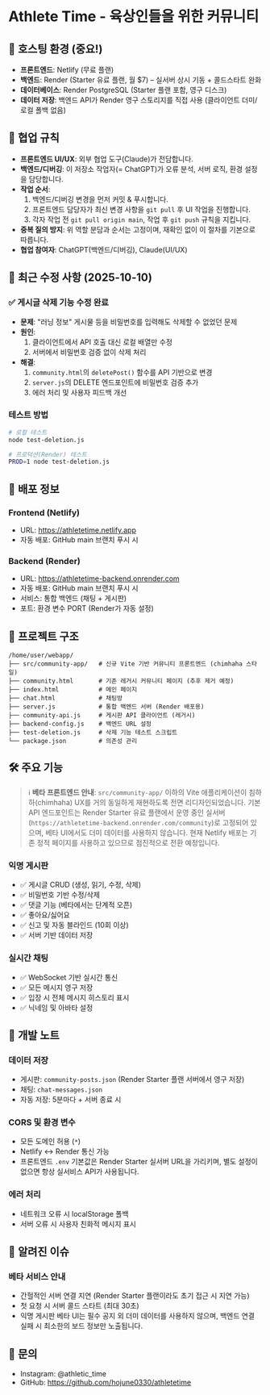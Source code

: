 # Athlete Time - 육상인들을 위한 커뮤니티

## 🎯 호스팅 환경 (중요!)
- **프론트엔드**: Netlify (무료 플랜)
- **백엔드**: Render (Starter 유료 플랜, 월 $7) – 실서버 상시 기동 + 콜드스타트 완화
- **데이터베이스**: Render PostgreSQL (Starter 플랜 포함, 영구 디스크)
- **데이터 저장**: 백엔드 API가 Render 영구 스토리지를 직접 사용 (클라이언트 더미/로컬 폴백 없음)

## 🤝 협업 규칙

- **프론트엔드 UI/UX**: 외부 협업 도구(Claude)가 전담합니다.
- **백엔드/디버깅**: 이 저장소 작업자(= ChatGPT)가 오류 분석, 서버 로직, 환경 설정을 담당합니다.
- **작업 순서**:
  1. 백엔드/디버깅 변경을 먼저 커밋 & 푸시합니다.
  2. 프론트엔드 담당자가 최신 변경 사항을 `git pull` 후 UI 작업을 진행합니다.
  3. 각자 작업 전 `git pull origin main`, 작업 후 `git push` 규칙을 지킵니다.
- **중복 질의 방지**: 위 역할 분담과 순서는 고정이며, 재확인 없이 이 절차를 기본으로 따릅니다.
- **협업 참여자**: ChatGPT(백엔드/디버깅), Claude(UI/UX)

## 🔧 최근 수정 사항 (2025-10-10)

### ✅ 게시글 삭제 기능 수정 완료
- **문제**: "러닝 정보" 게시물 등을 비밀번호를 입력해도 삭제할 수 없었던 문제
- **원인**: 
  1. 클라이언트에서 API 호출 대신 로컬 배열만 수정
  2. 서버에서 비밀번호 검증 없이 삭제 처리
- **해결**:
  1. `community.html`의 `deletePost()` 함수를 API 기반으로 변경
  2. `server.js`의 DELETE 엔드포인트에 비밀번호 검증 추가
  3. 에러 처리 및 사용자 피드백 개선

### 테스트 방법
```bash
# 로컬 테스트
node test-deletion.js

# 프로덕션(Render) 테스트
PROD=1 node test-deletion.js
```

## 🚀 배포 정보

### Frontend (Netlify)
- URL: https://athletetime.netlify.app
- 자동 배포: GitHub main 브랜치 푸시 시

### Backend (Render)
- URL: https://athletetime-backend.onrender.com
- 자동 배포: GitHub main 브랜치 푸시 시
- 서비스: 통합 백엔드 (채팅 + 게시판)
- 포트: 환경 변수 PORT (Render가 자동 설정)

## 📁 프로젝트 구조

```
/home/user/webapp/
├── src/community-app/   # 신규 Vite 기반 커뮤니티 프론트엔드 (chimhaha 스타일)
├── community.html       # 기존 레거시 커뮤니티 페이지 (추후 제거 예정)
├── index.html           # 메인 페이지
├── chat.html            # 채팅방
├── server.js            # 통합 백엔드 서버 (Render 배포용)
├── community-api.js     # 게시판 API 클라이언트 (레거시)
├── backend-config.js    # 백엔드 URL 설정
├── test-deletion.js     # 삭제 기능 테스트 스크립트
└── package.json         # 의존성 관리
```

## 🛠️ 주요 기능

> ℹ️ **베타 프론트엔드 안내**: `src/community-app/` 이하의 Vite 애플리케이션이 침하하(chimhaha) UX를 거의 동일하게 재현하도록 전면 리디자인되었습니다. 기본 API 엔드포인트는 Render Starter 유료 플랜에서 운영 중인 실서버(`https://athletetime-backend.onrender.com/community`)로 고정되어 있으며, 베타 UI에서도 더미 데이터를 사용하지 않습니다. 현재 Netlify 배포는 기존 정적 페이지를 사용하고 있으므로 점진적으로 전환 예정입니다.

### 익명 게시판
- ✅ 게시글 CRUD (생성, 읽기, 수정, 삭제)
- ✅ 비밀번호 기반 수정/삭제
- ✅ 댓글 기능 (베타에서는 단계적 오픈)
- ✅ 좋아요/싫어요
- ✅ 신고 및 자동 블라인드 (10회 이상)
- ✅ 서버 기반 데이터 저장

### 실시간 채팅
- ✅ WebSocket 기반 실시간 통신
- ✅ 모든 메시지 영구 저장
- ✅ 입장 시 전체 메시지 히스토리 표시
- ✅ 닉네임 및 아바타 설정

## 📝 개발 노트

### 데이터 저장
- 게시판: `community-posts.json` (Render Starter 플랜 서버에서 영구 저장)
- 채팅: `chat-messages.json`
- 자동 저장: 5분마다 + 서버 종료 시

### CORS 및 환경 변수
- 모든 도메인 허용 (`*`)
- Netlify ↔ Render 통신 가능
- 프론트엔드 `.env` 기본값은 Render Starter 실서버 URL을 가리키며, 별도 설정이 없으면 항상 실서비스 API가 사용됩니다.

### 에러 처리
- 네트워크 오류 시 localStorage 폴백
- 서버 오류 시 사용자 친화적 메시지 표시

## 🐛 알려진 이슈

### 베타 서비스 안내
- 간헐적인 서버 연결 지연 (Render Starter 플랜이라도 초기 접근 시 지연 가능)
- 첫 요청 시 서버 콜드 스타트 (최대 30초)
- 익명 게시판 베타 UI는 필수 공지 외 더미 데이터를 사용하지 않으며, 백엔드 연결 실패 시 최소한의 보드 정보만 노출됩니다.

## 📧 문의

- Instagram: @athletic_time
- GitHub: https://github.com/hojune0330/athletetime
